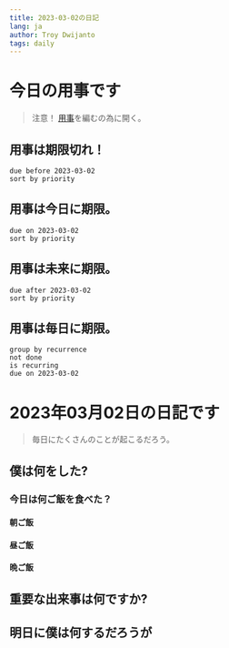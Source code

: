 ```yaml
---
title: 2023-03-02の日記
lang: ja
author: Troy Dwijanto
tags: daily
---
```

# 今日の用事です
> 注意！ [用事](用事.md)を編むの為に開く。
## 用事は期限切れ！
```tasks
due before 2023-03-02
sort by priority
```
## 用事は今日に期限。
```tasks
due on 2023-03-02
sort by priority
```
## 用事は未来に期限。
```tasks
due after 2023-03-02
sort by priority
```
## 用事は毎日に期限。
```tasks
group by recurrence
not done
is recurring
due on 2023-03-02
```
# 2023年03月02日の日記です
> 毎日にたくさんのことが起こるだろう。

## 僕は何をした?

### 今日は何ご飯を食べた？
#### 朝ご飯
#### 昼ご飯
#### 晩ご飯

## 重要な出来事は何ですか?

## 明日に僕は何するだろうが